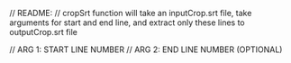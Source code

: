 // README:
// cropSrt function will take an inputCrop.srt file, take arguments for start and end line, and extract only these lines to outputCrop.srt file

// ARG 1: START LINE NUMBER
// ARG 2: END LINE NUMBER (OPTIONAL)